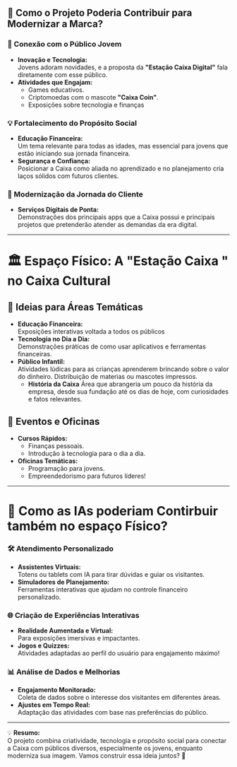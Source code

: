 
## 🚀 Como o Projeto Poderia Contribuir para Modernizar a Marca?

### 🎯 Conexão com o Público Jovem
- **Inovação e Tecnologia:**  
  Jovens adoram novidades, e a proposta da **\"Estação Caixa Digital\"** fala diretamente com esse público.  
- **Atividades que Engajam:**  
  - Games educativos.  
  - Criptomoedas com o mascote **\"Caixa Coin\"**.  
  - Exposições sobre tecnologia e finanças  

### 💡 Fortalecimento do Propósito Social
- **Educação Financeira:**  
  Um tema relevante para todas as idades, mas essencial para jovens que estão iniciando sua jornada financeira.  
- **Segurança e Confiança:**  
  Posicionar a Caixa como aliada no aprendizado e no planejamento cria laços sólidos com futuros clientes.  

### 📱 Modernização da Jornada do Cliente
- **Serviços Digitais de Ponta:**  
  Demonstrações dos principais apps que a Caixa possui e principais projetos que pretenderão atender as demandas da era digital.  

---

# 🏛️ Espaço Físico: A \"Estação Caixa \" no Caixa Cultural

## 🎨 Ideias para Áreas Temáticas
- **Educação Financeira:**  
  Exposições interativas voltada a todos os públicos
- **Tecnologia no Dia a Dia:**  
  Demonstrações práticas de como usar aplicativos e ferramentas financeiras.  
- **Público Infantil:**  
  Atividades lúdicas para as crianças aprenderem brincando sobre o valor do dinheiro.
  Distribuição de materias ou mascotes impressos.
  - **História da Caixa**
  Área que abrangeria um pouco da história da empresa, desde sua fundação até os dias de hoje, com curiosidades e fatos relevantes.
   

## 🎉 Eventos e Oficinas
- **Cursos Rápidos:**  
  - Finanças pessoais.  
  - Introdução à tecnologia para o dia a dia.  
- **Oficinas Temáticas:**  
  - Programação para jovens.  
  - Empreendedorismo para futuros líderes!  

---

# 🤖 Como as IAs poderiam Contirbuir também no espaço Físico?

### 🛠️ Atendimento Personalizado
- **Assistentes Virtuais:**  
  Totens ou tablets com IA para tirar dúvidas e guiar os visitantes.  
- **Simuladores de Planejamento:**  
  Ferramentas interativas que ajudam no controle financeiro personalizado.  

### 🌐 Criação de Experiências Interativas
- **Realidade Aumentada e Virtual:**  
  Para exposições imersivas e impactantes.  
- **Jogos e Quizzes:**  
  Atividades adaptadas ao perfil do usuário para engajamento máximo!  

### 📊 Análise de Dados e Melhorias
- **Engajamento Monitorado:**  
  Coleta de dados sobre o interesse dos visitantes em diferentes áreas.  
- **Ajustes em Tempo Real:**  
  Adaptação das atividades com base nas preferências do público.  

---

💡 **Resumo:**  
O projeto combina criatividade, tecnologia e propósito social para conectar a Caixa com públicos diversos, especialmente os jovens, enquanto moderniza sua imagem. Vamos construir essa ideia juntos? 🚀
